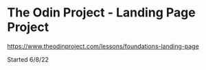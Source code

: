 # The Odin Project - Landing Page Project

https://www.theodinproject.com/lessons/foundations-landing-page

Started 6/8/22
